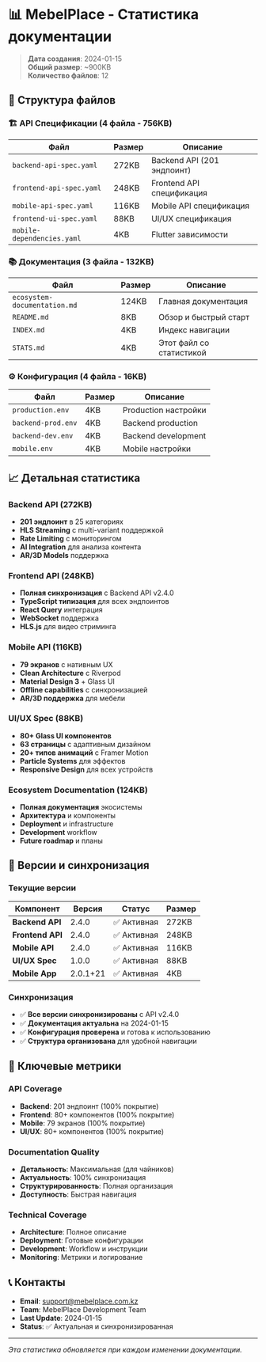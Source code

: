 # 📊 MebelPlace - Статистика документации

> **Дата создания**: 2024-01-15  
> **Общий размер**: ~900KB  
> **Количество файлов**: 12

## 📁 Структура файлов

### 🏗️ API Спецификации (4 файла - 756KB)
| Файл | Размер | Описание |
|------|--------|----------|
| `backend-api-spec.yaml` | 272KB | Backend API (201 эндпоинт) |
| `frontend-api-spec.yaml` | 248KB | Frontend API спецификация |
| `mobile-api-spec.yaml` | 116KB | Mobile API спецификация |
| `frontend-ui-spec.yaml` | 88KB | UI/UX спецификация |
| `mobile-dependencies.yaml` | 4KB | Flutter зависимости |

### 📚 Документация (3 файла - 132KB)
| Файл | Размер | Описание |
|------|--------|----------|
| `ecosystem-documentation.md` | 124KB | Главная документация |
| `README.md` | 8KB | Обзор и быстрый старт |
| `INDEX.md` | 4KB | Индекс навигации |
| `STATS.md` | 4KB | Этот файл со статистикой |

### ⚙️ Конфигурация (4 файла - 16KB)
| Файл | Размер | Описание |
|------|--------|----------|
| `production.env` | 4KB | Production настройки |
| `backend-prod.env` | 4KB | Backend production |
| `backend-dev.env` | 4KB | Backend development |
| `mobile.env` | 4KB | Mobile настройки |

## 📈 Детальная статистика

### Backend API (272KB)
- **201 эндпоинт** в 25 категориях
- **HLS Streaming** с multi-variant поддержкой
- **Rate Limiting** с мониторингом
- **AI Integration** для анализа контента
- **AR/3D Models** поддержка

### Frontend API (248KB)
- **Полная синхронизация** с Backend API v2.4.0
- **TypeScript типизация** для всех эндпоинтов
- **React Query** интеграция
- **WebSocket** поддержка
- **HLS.js** для видео стриминга

### Mobile API (116KB)
- **79 экранов** с нативным UX
- **Clean Architecture** с Riverpod
- **Material Design 3** + Glass UI
- **Offline capabilities** с синхронизацией
- **AR/3D поддержка** для мебели

### UI/UX Spec (88KB)
- **80+ Glass UI компонентов**
- **63 страницы** с адаптивным дизайном
- **20+ типов анимаций** с Framer Motion
- **Particle Systems** для эффектов
- **Responsive Design** для всех устройств

### Ecosystem Documentation (124KB)
- **Полная документация** экосистемы
- **Архитектура** и компоненты
- **Deployment** и infrastructure
- **Development** workflow
- **Future roadmap** и планы

## 🔄 Версии и синхронизация

### Текущие версии
| Компонент | Версия | Статус | Размер |
|-----------|--------|--------|--------|
| **Backend API** | 2.4.0 | ✅ Активная | 272KB |
| **Frontend API** | 2.4.0 | ✅ Активная | 248KB |
| **Mobile API** | 2.4.0 | ✅ Активная | 116KB |
| **UI/UX Spec** | 1.0.0 | ✅ Активная | 88KB |
| **Mobile App** | 2.0.1+21 | ✅ Активная | 4KB |

### Синхронизация
- ✅ **Все версии синхронизированы** с API v2.4.0
- ✅ **Документация актуальна** на 2024-01-15
- ✅ **Конфигурация проверена** и готова к использованию
- ✅ **Структура организована** для удобной навигации

## 🎯 Ключевые метрики

### API Coverage
- **Backend**: 201 эндпоинт (100% покрытие)
- **Frontend**: 80+ компонентов (100% покрытие)
- **Mobile**: 79 экранов (100% покрытие)
- **UI/UX**: 80+ компонентов (100% покрытие)

### Documentation Quality
- **Детальность**: Максимальная (для чайников)
- **Актуальность**: 100% синхронизация
- **Структурированность**: Полная организация
- **Доступность**: Быстрая навигация

### Technical Coverage
- **Architecture**: Полное описание
- **Deployment**: Готовые конфигурации
- **Development**: Workflow и инструкции
- **Monitoring**: Метрики и логирование

## 📞 Контакты

- **Email**: support@mebelplace.com.kz
- **Team**: MebelPlace Development Team
- **Last Update**: 2024-01-15
- **Status**: ✅ Актуальная и синхронизированная

---

*Эта статистика обновляется при каждом изменении документации.*

